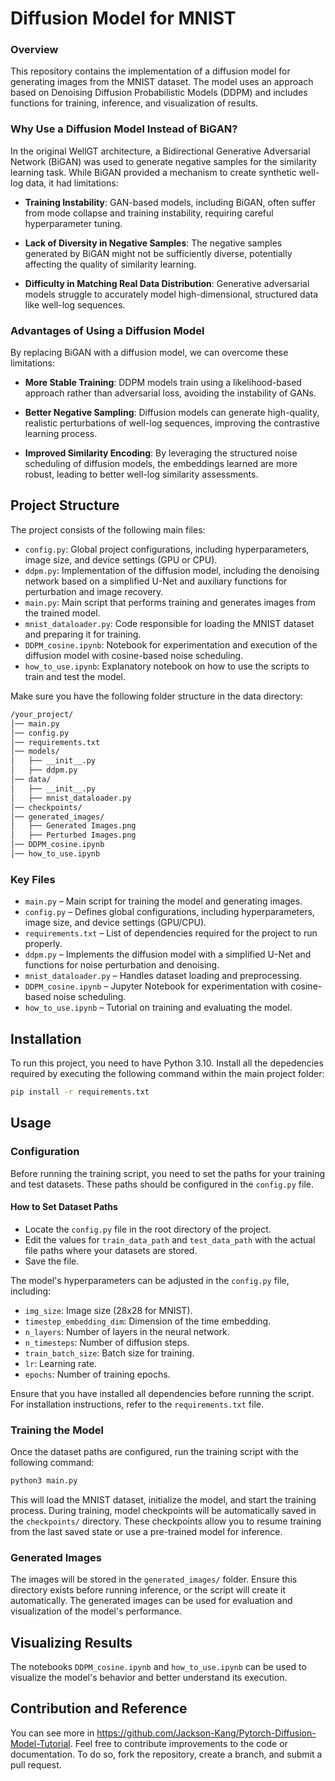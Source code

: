 # Diffusion Model for MNIST

### Overview

This repository contains the implementation of a diffusion model for generating images from the MNIST dataset. The model uses an approach based on Denoising Diffusion Probabilistic Models (DDPM) and includes functions for training, inference, and visualization of results.

### Why Use a Diffusion Model Instead of BiGAN?

In the original WellGT architecture, a Bidirectional Generative Adversarial Network (BiGAN) was used to generate negative samples for the similarity learning task. While BiGAN provided a mechanism to create synthetic well-log data, it had limitations:

- **Training Instability**: GAN-based models, including BiGAN, often suffer from mode collapse and training instability, requiring careful hyperparameter tuning.

- **Lack of Diversity in Negative Samples**: The negative samples generated by BiGAN might not be sufficiently diverse, potentially affecting the quality of similarity learning.

- **Difficulty in Matching Real Data Distribution**: Generative adversarial models struggle to accurately model high-dimensional, structured data like well-log sequences.

### Advantages of Using a Diffusion Model

By replacing BiGAN with a diffusion model, we can overcome these limitations:

- **More Stable Training**: DDPM models train using a likelihood-based approach rather than adversarial loss, avoiding the instability of GANs.

- **Better Negative Sampling**: Diffusion models can generate high-quality, realistic perturbations of well-log sequences, improving the contrastive learning process.

- **Improved Similarity Encoding**: By leveraging the structured noise scheduling of diffusion models, the embeddings learned are more robust, leading to better well-log similarity assessments.

## Project Structure

The project consists of the following main files:

- `config.py`: Global project configurations, including hyperparameters, image size, and device settings (GPU or CPU).
- `ddpm.py`: Implementation of the diffusion model, including the denoising network based on a simplified U-Net and auxiliary functions for perturbation and image recovery.
- `main.py`: Main script that performs training and generates images from the trained model.
- `mnist_dataloader.py`: Code responsible for loading the MNIST dataset and preparing it for training.
- `DDPM_cosine.ipynb`: Notebook for experimentation and execution of the diffusion model with cosine-based noise scheduling.
- `how_to_use.ipynb`: Explanatory notebook on how to use the scripts to train and test the model.

Make sure you have the following folder structure in the data directory:

```bash
/your_project/
│── main.py                  
│── config.py  
│── requirements.txt
│── models/
│   ├── __init__.py          
│   ├── ddpm.py              
│── data/
│   ├── __init__.py          
│   ├── mnist_dataloader.py  
│── checkpoints/
│── generated_images/
│   ├── Generated Images.png          
│   ├── Perturbed Images.png
│── DDPM_cosine.ipynb
│── how_to_use.ipynb
```

### Key Files
- `main.py` – Main script for training the model and generating images.
- `config.py` – Defines global configurations, including hyperparameters, image size, and device settings (GPU/CPU).
- `requirements.txt` – List of dependencies required for the project to run properly.
- `ddpm.py` – Implements the diffusion model with a simplified U-Net and functions for noise perturbation and denoising.
- `mnist_dataloader.py` – Handles dataset loading and preprocessing.
- `DDPM_cosine.ipynb` – Jupyter Notebook for experimentation with cosine-based noise scheduling.
- `how_to_use.ipynb` – Tutorial on training and evaluating the model.

## Installation

To run this project, you need to have Python 3.10. Install all the depedencies required by executing the following command within the main project folder:

```bash
pip install -r requirements.txt
```

## Usage

### Configuration

Before running the training script, you need to set the paths for your training and test datasets. These paths should be configured in the `config.py` file.

#### How to Set Dataset Paths

- Locate the `config.py` file in the root directory of the project.
- Edit the values for `train_data_path` and `test_data_path` with the actual file paths where your datasets are stored.
- Save the file.

The model's hyperparameters can be adjusted in the `config.py` file, including:

- `img_size`: Image size (28x28 for MNIST).
- `timestep_embedding_dim`: Dimension of the time embedding.
- `n_layers`: Number of layers in the neural network.
- `n_timesteps`: Number of diffusion steps.
- `train_batch_size`: Batch size for training.
- `lr`: Learning rate.
- `epochs`: Number of training epochs.

Ensure that you have installed all dependencies before running the script. For installation instructions, refer to the `requirements.txt` file.

### Training the Model

Once the dataset paths are configured, run the training script with the following command:

```bash
python3 main.py
```

This will load the MNIST dataset, initialize the model, and start the training process. During training, model checkpoints will be automatically saved in the `checkpoints/` directory. These checkpoints allow you to resume training from the last saved state or use a pre-trained model for inference.

### Generated Images

The images will be stored in the `generated_images/` folder. Ensure this directory exists before running inference, or the script will create it automatically. The generated images can be used for evaluation and visualization of the model's performance.

## Visualizing Results

The notebooks `DDPM_cosine.ipynb` and `how_to_use.ipynb` can be used to visualize the model's behavior and better understand its execution.


## Contribution and Reference

You can see more in https://github.com/Jackson-Kang/Pytorch-Diffusion-Model-Tutorial. Feel free to contribute improvements to the code or documentation. To do so, fork the repository, create a branch, and submit a pull request.

